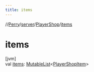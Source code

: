 ```yaml
---
title: items
---
```

//[Perry](../../../index.html)/[server](../index.html)/[PlayerShop](index.html)/[items](items.html)



# items



[jvm]\
val [items](items.html): [MutableList](https://kotlinlang.org/api/latest/jvm/stdlib/kotlin.collections/-mutable-list/index.html)&lt;[PlayerShopItem](../-player-shop-item/index.html)&gt;




